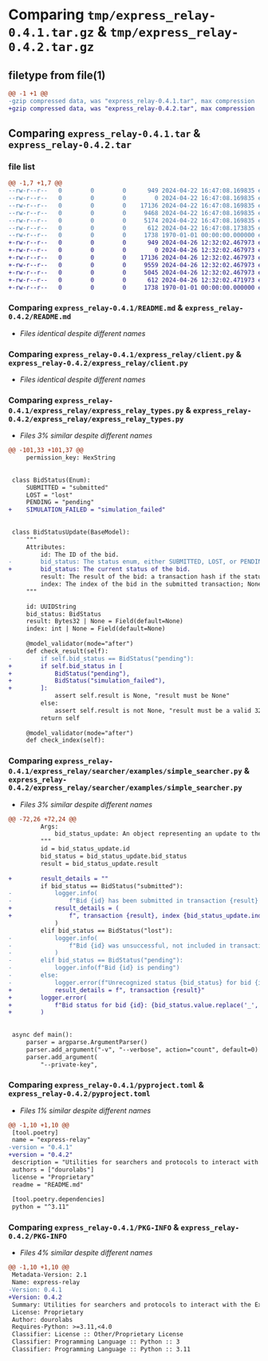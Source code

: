 # Comparing `tmp/express_relay-0.4.1.tar.gz` & `tmp/express_relay-0.4.2.tar.gz`

## filetype from file(1)

```diff
@@ -1 +1 @@
-gzip compressed data, was "express_relay-0.4.1.tar", max compression
+gzip compressed data, was "express_relay-0.4.2.tar", max compression
```

## Comparing `express_relay-0.4.1.tar` & `express_relay-0.4.2.tar`

### file list

```diff
@@ -1,7 +1,7 @@
--rw-r--r--   0        0        0      949 2024-04-22 16:47:08.169835 express_relay-0.4.1/README.md
--rw-r--r--   0        0        0        0 2024-04-22 16:47:08.169835 express_relay-0.4.1/express_relay/__init__.py
--rw-r--r--   0        0        0    17136 2024-04-22 16:47:08.169835 express_relay-0.4.1/express_relay/client.py
--rw-r--r--   0        0        0     9468 2024-04-22 16:47:08.169835 express_relay-0.4.1/express_relay/express_relay_types.py
--rw-r--r--   0        0        0     5174 2024-04-22 16:47:08.169835 express_relay-0.4.1/express_relay/searcher/examples/simple_searcher.py
--rw-r--r--   0        0        0      612 2024-04-22 16:47:08.173835 express_relay-0.4.1/pyproject.toml
--rw-r--r--   0        0        0     1738 1970-01-01 00:00:00.000000 express_relay-0.4.1/PKG-INFO
+-rw-r--r--   0        0        0      949 2024-04-26 12:32:02.467973 express_relay-0.4.2/README.md
+-rw-r--r--   0        0        0        0 2024-04-26 12:32:02.467973 express_relay-0.4.2/express_relay/__init__.py
+-rw-r--r--   0        0        0    17136 2024-04-26 12:32:02.467973 express_relay-0.4.2/express_relay/client.py
+-rw-r--r--   0        0        0     9559 2024-04-26 12:32:02.467973 express_relay-0.4.2/express_relay/express_relay_types.py
+-rw-r--r--   0        0        0     5045 2024-04-26 12:32:02.467973 express_relay-0.4.2/express_relay/searcher/examples/simple_searcher.py
+-rw-r--r--   0        0        0      612 2024-04-26 12:32:02.471973 express_relay-0.4.2/pyproject.toml
+-rw-r--r--   0        0        0     1738 1970-01-01 00:00:00.000000 express_relay-0.4.2/PKG-INFO
```

### Comparing `express_relay-0.4.1/README.md` & `express_relay-0.4.2/README.md`

 * *Files identical despite different names*

### Comparing `express_relay-0.4.1/express_relay/client.py` & `express_relay-0.4.2/express_relay/client.py`

 * *Files identical despite different names*

### Comparing `express_relay-0.4.1/express_relay/express_relay_types.py` & `express_relay-0.4.2/express_relay/express_relay_types.py`

 * *Files 3% similar despite different names*

```diff
@@ -101,33 +101,37 @@
     permission_key: HexString
 
 
 class BidStatus(Enum):
     SUBMITTED = "submitted"
     LOST = "lost"
     PENDING = "pending"
+    SIMULATION_FAILED = "simulation_failed"
 
 
 class BidStatusUpdate(BaseModel):
     """
     Attributes:
         id: The ID of the bid.
-        bid_status: The status enum, either SUBMITTED, LOST, or PENDING.
+        bid_status: The current status of the bid.
         result: The result of the bid: a transaction hash if the status is SUBMITTED or LOST, else None.
         index: The index of the bid in the submitted transaction; None if the status is not SUBMITTED.
     """
 
     id: UUIDString
     bid_status: BidStatus
     result: Bytes32 | None = Field(default=None)
     index: int | None = Field(default=None)
 
     @model_validator(mode="after")
     def check_result(self):
-        if self.bid_status == BidStatus("pending"):
+        if self.bid_status in [
+            BidStatus("pending"),
+            BidStatus("simulation_failed"),
+        ]:
             assert self.result is None, "result must be None"
         else:
             assert self.result is not None, "result must be a valid 32-byte hash"
         return self
 
     @model_validator(mode="after")
     def check_index(self):
```

### Comparing `express_relay-0.4.1/express_relay/searcher/examples/simple_searcher.py` & `express_relay-0.4.2/express_relay/searcher/examples/simple_searcher.py`

 * *Files 3% similar despite different names*

```diff
@@ -72,26 +72,24 @@
         Args:
             bid_status_update: An object representing an update to the status of a bid.
         """
         id = bid_status_update.id
         bid_status = bid_status_update.bid_status
         result = bid_status_update.result
 
+        result_details = ""
         if bid_status == BidStatus("submitted"):
-            logger.info(
-                f"Bid {id} has been submitted in transaction {result} at index {bid_status_update.index} of the multicall"
+            result_details = (
+                f", transaction {result}, index {bid_status_update.index} of multicall"
             )
         elif bid_status == BidStatus("lost"):
-            logger.info(
-                f"Bid {id} was unsuccessful, not included in transaction {result}"
-            )
-        elif bid_status == BidStatus("pending"):
-            logger.info(f"Bid {id} is pending")
-        else:
-            logger.error(f"Unrecognized status {bid_status} for bid {id}")
+            result_details = f", transaction {result}"
+        logger.error(
+            f"Bid status for bid {id}: {bid_status.value.replace('_', ' ')}{result_details}"
+        )
 
 
 async def main():
     parser = argparse.ArgumentParser()
     parser.add_argument("-v", "--verbose", action="count", default=0)
     parser.add_argument(
         "--private-key",
```

### Comparing `express_relay-0.4.1/pyproject.toml` & `express_relay-0.4.2/pyproject.toml`

 * *Files 1% similar despite different names*

```diff
@@ -1,10 +1,10 @@
 [tool.poetry]
 name = "express-relay"
-version = "0.4.1"
+version = "0.4.2"
 description = "Utilities for searchers and protocols to interact with the Express Relay protocol."
 authors = ["dourolabs"]
 license = "Proprietary"
 readme = "README.md"
 
 [tool.poetry.dependencies]
 python = "^3.11"
```

### Comparing `express_relay-0.4.1/PKG-INFO` & `express_relay-0.4.2/PKG-INFO`

 * *Files 4% similar despite different names*

```diff
@@ -1,10 +1,10 @@
 Metadata-Version: 2.1
 Name: express-relay
-Version: 0.4.1
+Version: 0.4.2
 Summary: Utilities for searchers and protocols to interact with the Express Relay protocol.
 License: Proprietary
 Author: dourolabs
 Requires-Python: >=3.11,<4.0
 Classifier: License :: Other/Proprietary License
 Classifier: Programming Language :: Python :: 3
 Classifier: Programming Language :: Python :: 3.11
```

